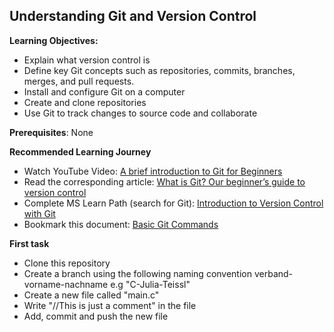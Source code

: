 ## Understanding Git and Version Control

**Learning Objectives:** 
- Explain what version control is 
- Define key Git concepts such as repositories, commits, branches, merges, and pull requests.
- Install and configure Git on a computer
- Create and clone repositories 
- Use Git to track changes to source code and collaborate

**Prerequisites**: None

**Recommended Learning Journey** 
- Watch YouTube Video: [A brief introduction to Git for Beginners](https://www.youtube.com/watch?v=r8jQ9hVA2qs&list=PL0lo9MOBetEFcp4SCWinBdpml9B2U25-f&index=1)
- Read the corresponding article: [What is Git? Our beginner’s guide to version control](https://github.blog/developer-skills/programming-languages-and-frameworks/what-is-git-our-beginners-guide-to-version-control/)
- Complete MS Learn Path (search for Git): [Introduction to Version Control with Git](https://learn.microsoft.com/en-us/training/paths/intro-to-vc-git/) 
- Bookmark this document: [Basic Git Commands](https://docs.github.com/en/get-started/using-git/about-git#basic-git-commands)

**First task**
- Clone this repository
- Create a branch using the following naming convention verband-vorname-nachname e.g "C-Julia-Teissl"
- Create a new file called "main.c"
- Write "//This is just a comment" in the file
- Add, commit and push the new file
